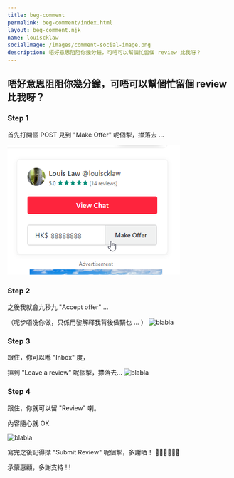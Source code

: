 ```yaml
---
title: beg-comment
permalink: beg-comment/index.html
layout: beg-comment.njk
name: louiscklaw
socialImage: /images/comment-social-image.png
description: 唔好意思阻阻你幾分鐘，可唔可以幫個忙留個 review 比我呀？
---
```


## 唔好意思阻阻你幾分鐘，可唔可以幫個忙留個 review 比我呀？

<div class="plate">
<h3>Step 1</h3>

首先打開個 POST
見到 "Make Offer" 呢個掣，㩒落去 ...

![blabla](./step1.png)

</div>

<div style="text-align: center;">
  <i class="fas fa-arrow-down"></i>
</div>

<div class="plate">
<h3>Step 2</h3>

之後我就會九秒九 "Accept offer" ...

（呢步唔洗你做，只係用黎解釋我背後做緊乜 ... ）
![blabla](/images/beg-comment/step2.png)


<div style="text-align: center;">
  <i class="fas fa-arrow-down"></i>
</div>
</div>

<div class="plate">
<h3>Step 3</h3>

跟住，你可以喺 "Inbox" 度，

搵到 "Leave a review" 呢個掣，㩒落去...
![blabla](/images/beg-comment/step3.png)

<div style="text-align: center;">
  <i class="fas fa-arrow-down"></i>
</div>
</div>

<div class="plate">
<h3>Step 4</h3>

跟住，你就可以留 "Review" 喇。

內容隨心就 OK

![blabla](/images/beg-comment/step4.png)

</div>

寫完之後記得㩒 "Submit Review" 呢個掣，多謝晒！ 🙇‍♂️🙇‍♂️🙇‍♂️


承蒙惠顧，多謝支持 !!!